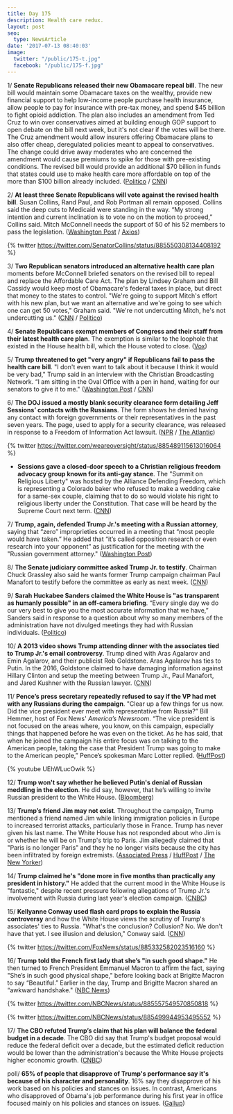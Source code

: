 ```yaml
---
title: Day 175
description: Health care redux.
layout: post
seo:
  type: NewsArticle
date: '2017-07-13 08:40:03'
image:
  twitter: "/public/175-t.jpg"
  facebook: "/public/175-f.jpg"
---
```


1/ **Senate Republicans released their new Obamacare repeal bill**. The new bill would maintain some Obamacare taxes on the wealthy, provide new financial support to help low-income people purchase health insurance, allow people to pay for insurance with pre-tax money, and spend  $45 billion to fight opioid addiction. The plan also includes an amendment from Ted Cruz to win over conservatives aimed at building enough GOP support to open debate on the bill next week, but it's not clear if the votes will be there. The  Cruz amendment would allow insurers offering Obamacare plans to also offer cheap, deregulated policies meant to appeal to conservatives. The change could drive away moderates who are concerned the amendment would cause premiums to spike for those with pre-existing conditions. The revised bill would provide an additional $70 billion in funds that states could use to make health care more affordable on top of the more than $100 billion already included. ([Politico](http://www.politico.com/story/2017/07/13/senate-republicans-health-care-bill-cruz-lee-240498) / [CNN](http://www.cnn.com/2017/07/13/politics/senate-health-care-bill-ted-cruz-amendment/index.html))

2/ **At least three Senate Republicans will vote against the revised health bill**. Susan Collins, Rand Paul, and Rob Portman all remain opposed. Collins said the deep cuts to Medicaid were standing in the way. “My strong intention and current inclination is to vote no on the motion to proceed,” Collins said. Mitch McConnell needs the support of 50 of his 52 members to pass the legislation. ([Washington Post](https://www.washingtonpost.com/powerpost/mcconnell-to-release-new-gop-health-plan-allowing-bare-bones-insurance-policies/2017/07/13/8f0509c4-67bb-11e7-8eb5-cbccc2e7bfbf_story.html) / [Axios](https://www.axios.com/susan-collins-rand-paul-to-vote-no-on-revised-health-bill-2458679562.html))

{% twitter https://twitter.com/SenatorCollins/status/885550308134408192 %}

3/ **Two Republican senators introduced an alternative health care plan** moments before McConnell briefed senators on the revised bill to repeal and replace the Affordable Care Act. The plan by Lindsey Graham and Bill Cassidy would keep most of Obamacare's federal taxes in place, but direct that money to the states to control. "We're going to support Mitch's effort with his new plan, but we want an alternative and we're going to see which one can get 50 votes," Graham said. "We're not undercutting Mitch, he's not undercutting us." ([CNN](http://www.cnn.com/2017/07/13/politics/lindsey-graham-bill-cassidy-health-care-plan/) / [Politico](http://www.politico.com/story/2017/07/13/lindsey-graham-health-care-proposal-240503))

4/ **Senate Republicans exempt members of Congress and their staff from their latest health care plan**. The exemption is similar to the loophole that existed in the House health bill, which the House voted to close. ([Vox](https://www.vox.com/policy-and-politics/2017/7/13/15966034/senate-republicans-exemption))

5/ **Trump threatened to get "very angry" if Republicans fail to pass the health care bill**. "I don't even want to talk about it because I think it would be very bad," Trump said in an interview with the Christian Broadcasting Network. “I am sitting in the Oval Office with a pen in hand, waiting for our senators to give it to me." ([Washington Post](https://www.washingtonpost.com/politics/trump-i-will-be-very-angry-if-gop-senators-dont-pass-a-health-care-bill/2017/07/12/cad615ae-673b-11e7-a1d7-9a32c91c6f40_story.html) / [CNN](http://www.cnn.com/2017/07/12/politics/trump-anger-health-care/index.html))

6/ **The DOJ issued a mostly blank security clearance form detailing Jeff Sessions’ contacts with the Russians**. The  form shows he denied having any contact with foreign governments or their representatives in the past seven years. The page, used to apply for a security clearance, was released in response to a Freedom of Information Act lawsuit. ([NPR](http://www.npr.org/sections/thetwo-way/2017/07/13/536982193/justice-department-defies-court-deadline-to-release-sessions-contacts-with-russi) / [The Atlantic](https://www.theatlantic.com/politics/archive/2017/07/jeff-sessions-claimed-he-never-met-foreign-officials-on-a-key-security-form/533538/))

{% twitter https://twitter.com/weareoversight/status/885489115613016064 %}

* **Sessions gave a closed-door speech to a Christian religious freedom advocacy group known for its anti-gay stance**. The "Summit on Religious Liberty" was hosted by the Alliance Defending Freedom, which is representing a Colorado baker who refused to make a wedding cake for a same-sex couple, claiming that to do so would violate his right to religious liberty under the Constitution. That case will be heard by the Supreme Court next term. ([CNN](http://www.cnn.com/2017/07/12/politics/jeff-sessions-alliance-defending-freedom-summit/index.html))

7/ **Trump, again, defended Trump Jr.'s meeting with a Russian attorney**, saying that “zero” improprieties occurred in a meeting that “most people would have taken.” He added that “it’s called opposition research or even research into your opponent” as justification for the meeting with the "Russian government attorney." ([Washington Post](https://www.washingtonpost.com/news/post-politics/wp/2017/07/13/president-trump-defends-sons-meeting-with-russian-lawyer/))

8/ **The Senate judiciary committee asked Trump Jr. to testify**. Chairman Chuck Grassley also said he wants former Trump campaign chairman Paul Manafort to testify before the committee as early as next week. ([CNN](http://www.cnn.com/2017/07/13/politics/chuck-grassley-donald-trump-jr-/index.html))

9/ **Sarah Huckabee Sanders claimed the White House is "as transparent as humanly possible" in an off-camera briefing**. “Every single day we do our very best to give you the most accurate information that we have,” Sanders said in response to a question about why so many members of the administration have not divulged meetings they had with Russian individuals. ([Politico](http://www.politico.com/story/2017/07/12/white-house-transparent-sarah-huckabee-sanders-240469))

10/ **A 2013 video shows Trump attending dinner with the associates tied to Trump Jr.'s email controversy**. Trump dined with Aras Agalarov and Emin Agalarov, and their publicist Rob Goldstone. Aras Agalarov has ties to Putin. In the 2016, Goldstone claimed to have damaging information against Hillary Clinton and setup the meeting between Trump Jr., Paul Manafort, and Jared Kushner with the Russian lawyer. ([CNN](http://www.cnn.com/2017/07/12/politics/video-trump-relationships-russian-associates/index.html))

11/ **Pence’s press secretary repeatedly refused to say if the VP had met with any Russians during the campaign**. "Clear up a few things for us now. Did the vice president ever meet with representative from Russia?” Bill Hemmer, host of Fox News' _America’s Newsroom_. “The vice president is not focused on the areas where, you know, on this campaign, especially things that happened before he was even on the ticket. As he has said, that when he joined the campaign his entire focus was on talking to the American people, taking the case that President Trump was going to make to the American people,” Pence’s spokesman Marc Lotter replied. ([HuffPost](http://www.huffingtonpost.com/entry/mike-pence-marc-lotter-fox-news-no-answer_us_5966f931e4b0a8d46d12100b))

{% youtube UEhWLucOwik %}

12/ **Trump won't say whether he believed Putin's denial of Russian meddling in the election**. He did say, however, that he’s willing to invite Russian president to the White House. ([Bloomberg](https://www.bloomberg.com/news/articles/2017-07-13/trump-won-t-say-whether-putin-meddled-but-would-host-him-in-u-s))

13/ **Trump’s friend Jim may not exist**. Throughout the campaign, Trump mentioned a friend named Jim while linking immigration policies in Europe to increased terrorist attacks, particularly those in France. Trump has never given his last name. The White House has not responded about who Jim is or whether he will be on Trump's trip to Paris. Jim allegedly claimed that "Paris is no longer Paris" and they he no longer visits because the city has been infiltrated by foreign extremists. ([Associated Press](https://apnews.com/e18f254c4ac84e6bab4ceed56401cc65/Trump-in-Paris:-The-curious-case-of-his-friend-Jim) / [HuffPost](http://www.huffingtonpost.com/entry/donald-trump-friend-jim-paris_us_59676a90e4b0a8d46d1263ad) / [The New Yorker](http://www.newyorker.com/magazine/2017/03/13/who-is-trumps-friend-jim))

14/ **Trump claimed he's "done more in five months than practically any president in history."** He added that the current mood in the White House is "fantastic," despite recent pressure following allegations of Trump Jr.'s involvement with Russia during last year's election campaign. ([CNBC](http://www.cnbc.com/2017/07/13/trump-ive-done-more-in-five-months-than-practically-any-president-in-history.html))

15/ **Kellyanne Conway used flash card props to explain the Russia controversy** and how the White House views the scrutiny of Trump's associates' ties to Russia. "What's the conclusion? Collusion? No. We don't have that yet. I see illusion and delusion," Conway said. ([CNN](http://www.cnn.com/2017/07/13/politics/kellyanne-conway-flash-cards-donald-trump-jr/index.html))

{% twitter https://twitter.com/FoxNews/status/885332582023516160 %}

16/ **Trump told the French first lady that she’s "in such good shape."** He then turned to French President Emmanuel Macron to affirm the fact, saying "She’s in such good physical shape," before looking back at Brigitte Macron to say “Beautiful.” Earlier in the day, Trump and Brigitte Macron shared an “awkward handshake." ([NBC News](http://www.nbcnews.com/news/us-news/trump-tells-french-first-lady-she-s-such-good-shape-n782696))

{% twitter https://twitter.com/NBCNews/status/885557549570850818 %}

{% twitter https://twitter.com/NBCNews/status/885499944953495552 %}

17/ **The CBO refuted Trump’s claim that his plan will balance the federal budget in a decade**. The CBO did say that Trump's budget proposal would reduce the federal deficit over a decade, but the estimated deficit reduction would be lower than the administration's because the White House projects higher economic growth. ([CNBC](http://www.cnbc.com/2017/07/13/cbo-releases-analysis-of-trumps-budget.html))

poll/ **65% of people that disapprove of Trump's performance say it's because of his character and personality**. 16% say they disapprove of his work based on his policies and stances on issues. In contrast, Americans who disapproved of Obama's job performance during his first year in office focused mainly on his policies and stances on issues. ([Gallup](http://www.gallup.com/poll/214091/trump-disapproval-rooted-character-concerns.aspx))
